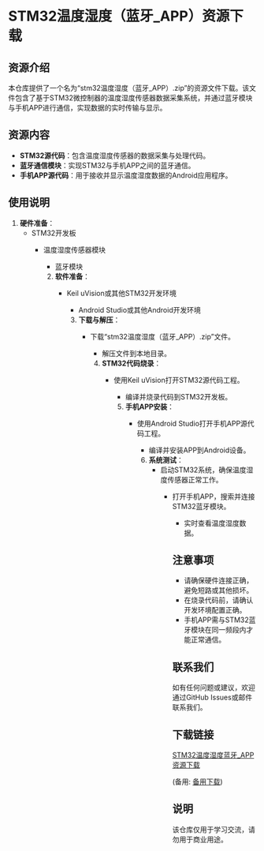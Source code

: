 # STM32温度湿度（蓝牙_APP）资源下载

## 资源介绍

本仓库提供了一个名为“stm32温度湿度（蓝牙_APP）.zip”的资源文件下载。该文件包含了基于STM32微控制器的温度湿度传感器数据采集系统，并通过蓝牙模块与手机APP进行通信，实现数据的实时传输与显示。

## 资源内容

- **STM32源代码**：包含温度湿度传感器的数据采集与处理代码。
- **蓝牙通信模块**：实现STM32与手机APP之间的蓝牙通信。
- **手机APP源代码**：用于接收并显示温度湿度数据的Android应用程序。

## 使用说明

1. **硬件准备**：
   - STM32开发板
      - 温度湿度传感器模块
         - 蓝牙模块

         2. **软件准备**：
            - Keil uVision或其他STM32开发环境
               - Android Studio或其他Android开发环境

               3. **下载与解压**：
                  - 下载“stm32温度湿度（蓝牙_APP）.zip”文件。
                     - 解压文件到本地目录。

                     4. **STM32代码烧录**：
                        - 使用Keil uVision打开STM32源代码工程。
                           - 编译并烧录代码到STM32开发板。

                           5. **手机APP安装**：
                              - 使用Android Studio打开手机APP源代码工程。
                                 - 编译并安装APP到Android设备。

                                 6. **系统测试**：
                                    - 启动STM32系统，确保温度湿度传感器正常工作。
                                       - 打开手机APP，搜索并连接STM32蓝牙模块。
                                          - 实时查看温度湿度数据。

                                          ## 注意事项

                                          - 请确保硬件连接正确，避免短路或其他损坏。
                                          - 在烧录代码前，请确认开发环境配置正确。
                                          - 手机APP需与STM32蓝牙模块在同一频段内才能正常通信。

                                          ## 联系我们

                                          如有任何问题或建议，欢迎通过GitHub Issues或邮件联系我们。

                                          ## 下载链接
                                          [STM32温度湿度蓝牙_APP资源下载](https://pan.quark.cn/s/48bdccebef5e) 

                                          (备用: [备用下载](https://pan.baidu.com/s/1aFmK8oEpaOSX6LygHnZKOw?pwd=1234))

                                          ## 说明

                                          该仓库仅用于学习交流，请勿用于商业用途。
